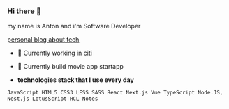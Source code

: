 ### Hi there 👋 

my name is Anton and i'm Software Developer
 
[personal blog about tech](https://oshurek.dev)

- 🔭 Currently working in citi
- 🌱 Currently build movie app startapp

- **technologies stack that I use every day**

```JavaScript HTML5 CSS3 LESS SASS React Next.js Vue TypeScript Node.JS, Nest.js LotusScript HCL Notes```
